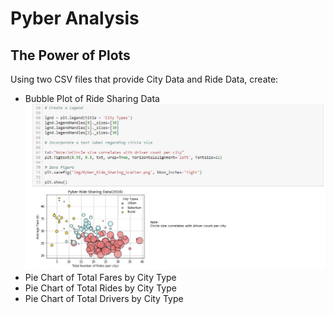 # Pyber Analysis
## The Power of Plots


Using two CSV files that provide City Data and Ride Data, create:
* Bubble Plot of Ride Sharing Data
![scatter](img/Pyber_Analysis_Scatter_Screenshot.jpg)
* Pie Chart of Total Fares by City Type
* Pie Chart of Total Rides by City Type
* Pie Chart of Total Drivers by City Type
